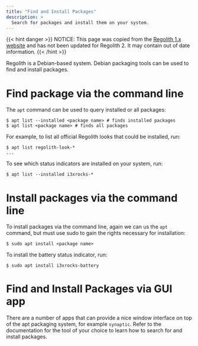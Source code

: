 ```yaml
---
title: "Find and Install Packages"
description: >
  Search for packages and install them on your system.
---
```


{{< hint danger >}}
NOTICE: This page was copied from the [Regolith 1.x website](https://regolith-linux.org) and has not been updated for Regolith 2.  It may contain out of date information.
{{< /hint >}}

Regolith is a Debian-based system. Debian packaging tools can be used to find and install packages.

# Find package via the command line

The `apt` command can be used to query installed or all packages:

```console
$ apt list --installed <package name> # finds installed packages
$ apt list <package name> # finds all packages
```

For example, to list all official Regolith looks that could be installed, run:

```console
$ apt list regolith-look-*
...
```

To see which status indicators are installed on your system, run:

```console
$ apt list --installed i3xrocks-*
```

# Install packages via the command line

To install packages via the command line, again we can us the `apt` command, but must use sudo to gain the rights necessary for installation:

```console
$ sudo apt install <package name>
```

To install the battery status indicator, run:

```console
$ sudo apt install i3xrocks-battery
```

# Find and Install Packages via GUI app

There are a number of apps that can provide a nice window interface on top of the apt packaging system, for example `synaptic`. Refer to the documentation for the tool of your choice to learn how to search for and install packages.

